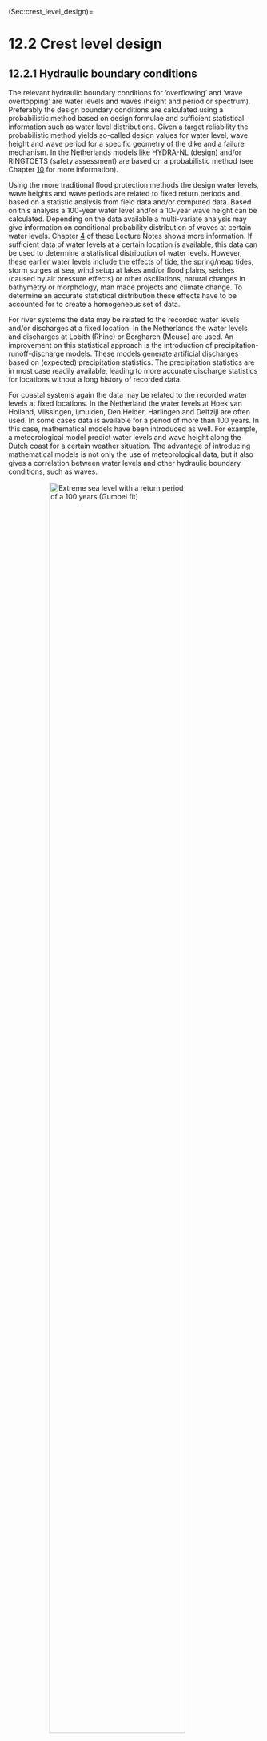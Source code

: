 (Sec:crest_level_design)=
# 12.2 Crest level design

## 12.2.1 Hydraulic boundary conditions
The relevant hydraulic boundary conditions for ‘overflowing’ and ‘wave overtopping’ are water levels and waves (height and period or spectrum). Preferably the design boundary conditions are calculated using a probabilistic method based on design formulae and sufficient statistical information such as water level distributions. Given a target reliability the probabilistic method yields so-called design values for water level, wave height and wave period for a specific geometry of the dike and a failure mechanism. In the Netherlands models like HYDRA-NL (design) and/or RINGTOETS (safety assessment) are based on a probabilistic method (see Chapter [10](CH:Saf_stand_ass_design) for more information).

Using the more traditional flood protection methods the design water levels, wave heights and wave periods are related to fixed return periods and based on a statistic analysis from field data and/or computed data. Based on this analysis a 100-year water level and/or a 10-year wave height can be calculated. Depending on the data available a multi-variate analysis may give information on conditional probability distribution of waves at certain water levels. Chapter [4](Ch:HydraulicLoads) of these Lecture Notes shows more information. 
If sufficient data of water levels at a certain location is available, this data can be used to determine a statistical distribution of water levels. However, these earlier water levels include the effects of tide, the spring/neap tides, storm surges at sea, wind setup at lakes and/or flood plains, seiches (caused by air pressure effects) or other oscillations, natural changes in bathymetry or morphology, man made projects and climate change. To determine an accurate statistical distribution these effects have to be accounted for to create a homogeneous set of data. 

For river systems the data may be related to the recorded water levels and/or discharges at a fixed location. In the Netherlands the water levels and discharges at Lobith (Rhine) or Borgharen (Meuse) are used. An improvement on this statistical approach is the introduction of precipitation-runoff-discharge models. These models generate artificial discharges based on (expected) precipitation statistics. The precipitation statistics are in most case readily available, leading to more accurate discharge statistics for locations without a long history of recorded data. 

For coastal systems again the data may be related to the recorded water levels at fixed locations. In the Netherland the water levels at Hoek van Holland, Vlissingen, Ijmuiden, Den Helder, Harlingen and Delfzijl are often used. In some cases data is available for a period of more than 100 years. In this case, mathematical models have been introduced as well. For example, a meteorological model predict water levels and wave height along the Dutch coast for a certain weather situation. The advantage of introducing mathematical models is not only the use of meteorological data, but it also gives a correlation between water levels and other hydraulic boundary conditions, such as waves. 

<figure>
    <img src="./chapter12_figures/CH12_ch4pic.jpg" 
         alt="Extreme sea level with a return period of a 100 years (Gumbel fit)"
         style="display: block; margin: 0 auto; width: 80%; height: auto;">
    <figcaption style="text-align: center;">
        Figure 12.22: Extreme sea level with a return period of a 100 years (Gumbel fit), from \citet{Muis2016}.
    </figcaption>
</figure>


Considering that a flood protection structure will be designed to provide flood protection for a number of decades ahead future climate change effects on water levels need to be accounted for. The past experience in the Netherlands with sea level rise indicate rise of 20 cm per century, but for the future a number of scenarios have been developed within the Delta programme (Delta programme, 2014). The effects of these scenarios range from to 35 or 85 cm for 2100. For design purposes the upper scenario is used (2050: +0.35 meters; 2100: +0.85 meters). 

Climate change also effects river discharges and this effect is often estimated at 10 to 20\% in 50 to 100 years. The estimated effects of climate scenarios for the Rhine range from an additional 1,000 to 2,000 $m^3$/sec. Again the upper scenario is used (2050: 17,000 $m^3$/sec; 2100: 18,000 $m^3$/sec). However, in river systems the increased discharge may be affected by flooding upstream. For example, based on mathematical modelling the maximum discharge in the river Rhine at Lobith is limited to 17,500 to 18,000 $m^3$/sec, because the river dikes in Germany will flood. For Meuse the climate scenarios range from +2,000 $m^3$/sec to +6,000 $m^3$/sec (!!).Again the upper scenario is used (2050: 4,200 $m^3$/sec; 2100: 4,600 $m^3$/sec).

The difficulty is to decide on the climate scenario used in a design process. Again, the best thing to do is to make a full probabilistic analysis. In such an analysis the design can be tested against the various scenarios with varying lifespan for the structure. If a probabilistic analysis is not made, an educated guess can be made based on a sensitivity analysis. As a rule of thumb, the following two choices are in general sensible:
- Structures with relatively high construction cost and with little adaptability are to be designed with a long lifespan (50-100 years) and a conservative climate scenario.
- Adaptive structures with relatively low (re)construction costs are to be designed with a short lifespan (25-50 years) and a medium or even optimistic climate scenario.

Additional factors contributing to design water levels are wind setup and seiches (oscillations). Wind setup is usually incorporated in sea or lake level statistics (storm surge effect). However, in rivers local wind setup may be an issue in the shallow flood plains. This effect needs to be calculated separately as the water level data in rivers are often derived from discharge statistics. The wind data used to determine wave conditions can be used for wind setup too. Seiches and other forms of oscillating water levels are generally not included in water level statistics. Their effect needs to be added too, taking into account that seiches are not (fully) correlated with storms. Chapter [4](Ch:HydraulicLoads) of these Lecture Notes contains more information on seiches and oscillations.

Having established the design water level (including effects of climate change and seiches) related to the required return period the next essential elements to calculate the required dike crest level are wave boundary conditions: wave height and wave period. 

For a river situation the water levels (river flood) and wave conditions are not likely to be very correlated and therefore the wind generated waves may be determined based on wind statistics (speed and direction), the fetch length and water depths. For a coastal situation water levels (storm surge) and wave conditions are very much correlated. Therefore the wave statistics are related to the water levels. 

As explained in chapter [4](Ch:HydraulicLoads) and 6 of these Lecture Notes one should use the hydraulic conditions at the toe of the structure. The spectral wave height and period $H_{m0}$ and $T_{m-1,0}$ provide the most accurate prediction of run-up and overtopping, also in non-standard cases such as double-peaked spectra and (very) shallow foreshores. The HYDRA-NL computer programme provides these wave parameters. Using the spectral wave period is important if the wave spectrum shows more energy for longer periods. Also, the spectral wave period deals better with double peaked or ‘flat’ wave spectra. 

If waves are calculated otherwise (such as using the Bretschneider formula for wind generated wave) a significant wave height ($H_{s}$) and a peak period ($T_{p}$) are calculated. Using these parameter requires re-fitted design formulae or the wave parameters need to be adapted. In deep water the differences are very small, but in shallow water differences may increase to 10-15\%. Based on the spectral wave height it is straightforward to calculate a wave height distribution and the significant wave height {cite}`BattjesandGroenendijk`. For the failure mechanisms related to stability under wave attack (such as revetments) and for the assessment of dunes the peak period ($T_{p}$) is used. If the spectral period is known the value of $T_{p}$ can be calculated easily: $T_{p} = 1,1 \cdot T_{m-1,0}$. 

(Subsec:Def_exam_bc)=
## 12.2.2 Definition of the examples and hydraulic boundary conditions

### Example river dike
For a river dike two examples will be illustrated, using the traditional approach and the new safety standards. The location of the river dike is near Tiel on the north bank of the Waal, the main branch of the river Rhine (figure [12.23](fig-tiel)). The solid blue line shows the orientation of the dike with the normal in red (SE direction, 135°). The red and blue dashed lines indicate the various fetch lengths.

(fig-tiel)=
<figure>
    <img src="./chapter12_figures/CH12_25.jpg" 
         alt="Location Tiel with dike normal (in red) and fetch lengths"
         style="display: block; margin: 0 auto; width: 80%; height: auto;">
    <figcaption style="text-align: center;">
        Figure 12.23: Location Tiel with dike normal (in red) and fetch lengths.
    </figcaption>
</figure>


The statistical information for the water levels at this location is shown in {numref}`Tab:Hydr_bc_riverdike`. The traditional approach at this location featured a safety standard of 1/1250 per year. As an illustration, the return periods used for the German safety standards (1/100 per year for the upper river and 1/200 per year for the lower river) are shown too. However, it must be emphasized that the design rules in Germany are different from the Dutch rules.

The wave loads are wind generated and calculated using a standard wind field (1 hour average) and the Bretschneider prediction formula. It is assumed that the waves will fully developed within an hour. This is reasonable, given the maximum fetch lengths in the river area. The wave height and wave period can be calculated using a wind speed and the water depth in the foreshore (5 meters in this example). For the shorter return periods the water level is obviously lower (1 meters in this example) and therefore the wave loads are somewhat lower too. The effects of climate change in 2100 is also shown in {numref}`Tab:Hydr_bc_riverdike` by the figures between brackets. 

The new safety standard for this location is 1/30,000 per year. This probability is used to derive the water levels for geotechnical and piping design. Using the standard design formulae the target probability for ‘overflowing’ and ‘overtopping’ is based on a value of $\omega$ of 24\% and a length-effect N of 1. The target probability is 1/125,000 per year. Using the model HYDRA-NL the design conditions for this location, failure mechanism (wave overtopping) and dike geometry are calculated and shown in {numref}`Tab:Hydr_bc_riverdike`. As explained in {numref}`Subsec:Der_designvalues`, HYDRA-NL performs a full probabilistic analysis for the hydraulic loads and the presented combination of water level, wave height and wave period is the design point. This design point is valid only for wave overtopping (5 l/m/s). For other overtopping rates and failure mechanisms other design points need to be calculated. For example, for the design of a revetment various design points are needed to calculate the required revetment at various water levels. 

(tab-hydr-bc-riverdike)=
**Table 12.1: Hydraulic boundary conditions river dike example**

|                         | **Return period [year]** | **Water level [m]** | **Wave height [m]** | **Wave period [s]** |
|:------------------------|:---------------------------------------------------:|:-------------------:|:-------------------:|:-------------------:|
| **Traditional approach** | 100                                                | 10.1 (10.5)         | 0.4 (0.4)           | 2.1 (2.1)           |
|                          | 200                                                | 10.3 (10.8)         | 0.4 (0.4)           | 2.1 (2.1)           |
|                          | 1250                                               | 10.8 (11.5)         | 0.4 (0.5)           | 2.3 (2.5)           |
| **New safety standard**  | Safety standard [1/year]                           | Water level [m]     | Wave height [m]     | Wave period [s]     |
|                          | 1/30000                                            | 11.4 (11.5)         | –                   | –                   |
|                          | 1/125000                                           | 11.5 (11.5)         | 0.6 (1.0)           | 2.7 (3.4)           |


The numbers in table [12.1](tab-hydr-bc-riverdike) show very clearly the effect of the maximum discharge of 18,000 $m^3$/sec. The water level is limited to MSL+11.5 meters, but the waves are not limited due to the increasing wind speeds at the smaller probabilities.

Before using the hydraulic boundary conditions the margins for statistical uncertainties need to be added. For the river area the additional margin for the water level is 0.3 meters. For the wave loads a 10\% margin is added to both the wave height and wave period.

### Example coastal dike
For a coastal dike also two examples will be illustrated, using the traditional approach and the new safety standards. The location of the river dike is near Delfzijl on the shores of the Wadden Sea (figure [12.24](fig-delfzijl)). The solid blue line shows the orientation of the dike with the normal in red (NE direction, 45°).

(fig-delfzijl)=
<figure>
    <img src="./chapter12_figures/CH12_26.jpg" 
         alt="Location Delfzijl with dike normal (in red)" 
         style="display: block; margin: 0 auto; width: 80%; height: auto;">
    <figcaption style="text-align: center;">
        Figure 12.24: Location Delfzijl with dike normal (in red)
    </figcaption>
</figure>

The statistical information for the water levels at this location is shown in table [12.2](tab-hydr-bc-coastaldike). The traditional approach at this location featured a safety standard of 1/4,000 per year. Again as an illustration, the water levels are also shown for return periods related to the German safety standards for the Wadden Sea (1/100 per year) and for the Hamburg area (1/400 per year). The waves are derived using the HYDRA-NL model. The effects of climate change is also shown in table [12.2](tab-hydr-bc-coastaldike). 

The new safety standard for this location is 1/10,000 per year. This probability is used to derive the water levels for geotechnical and piping design. Using the standard design formulae the target probability for ‘overflowing’ and ‘overtopping’ is based on a value of $\omega$ of 24\% and a length-effect N of 1. The target probability is 1/41,667 per year. Using the model HYDRA-NL the design conditions for this location, failure mechanism (wave overtopping) and dike geometry are calculated and shown in table [12.2](tab-hydr-bc-coastaldike). As explained in section [10.2.4](Subsec:Der_designvalues) HYDRA-NL performs a full probabilistic analysis for the hydraulic loads and the presented combination of water level, wave height and wave period is the design point. This design point is valid only for wave overtopping (5 l/m/s). For other overtopping rates and failure mechanisms other design points need to be calculated. 

(tab-hydr-bc-coastaldike)=
**Table 12.2: Hydraulic boundary conditions coastal dike example**

|                         | **Return period [year] / Safety standard [1/year]** | **Water level [m]** | **Wave height [m]** | **Wave period [s]** |
|:------------------------|:---------------------------------------------------:|:-------------------:|:-------------------:|:-------------------:|
| **Traditional approach** | 100                                                | 5.0 (5.8)           | 1.3 (1.6)           | 4.0 (4.5)           |
|                          | 400                                                | 5.4 (6.2)           | 1.6 (1.9)           | 4.2 (4.7)           |
|                          | 4000                                               | 6.1 (6.9)           | 1.9 (2.2)           | 4.5 (5.0)           |
| **New safety standard**  | Safety standard [1/year]                           | Water level [m]     | Wave height [m]     | Wave period [s]     |
|                          | 1/10000                                            | 6.3 (7.2)           | –                   | –                   |
|                          | 1/41667                                            | 6.3 (7.2)           | 2.3 (2.6)           | 4.8 (5.3)           |


Before using the hydraulic boundary conditions the margins for statistical uncertainties need to be added. For the coastal area the additional margin for the water level is 0.4 meters. For the wave loads a 10\% margin is added to both the wave height and wave period.

(Subsec:Calc_req_crestlevel)=
## 12.2.3 Calculation of the required crest level

In chapter [5](Ch:Overtopping) of these Lecture Notes the processes of wave run-up and wave overtopping are described. For this section the TAW formula for overtopping ([5.4](Sec:Overtopping_straight_smooth)) has been used (deterministic version). In the traditional approach the goal of the design is to calculate a required freeboard to limit the wave overtopping discharge and to keep the inner slope safe from erosion eventually leading to a dike breach. A typical critical overtopping discharge in the traditional approach ranges from 0.1 l/m/s to 5 l/m/s, depending on the quality of the inner slope of the dike.

The new safety standard is related to a dike breach and allows larger overtopping discharges. 
Now, the maximum critical overtopping discharges range from 5 l/m/s up to 10 l/m/s, provided the inner slope is well-covered with grass or with a clay layer of at least 80 centimeters . If macro-instability and/or erosion of the inner slope can be prevented (e.g. by mild slopes or by reinforcing the inner slope) even much higher overtopping discharges can be allowed. Obviously, if very high overtopping discharges are allowed the potential consequences for the hinterland need to be assessed properly.

{numref}`Tab:Freeboard_bas_overtopping` shows the required freeboard for a critical overtopping discharge of 1 l/m/s, calculated with the TAW formula {eq}`Sec:Overtopping_straight_smooth` for overtopping and a fixed wave steepness of 4\%.

(tab-freeboard-bas-overtopping)=
**Table 12.3: Required freeboard based on wave overtopping**

|                         | **Wave height [m]** | **Cotan outer slope [-]** |     |     |     |     |
|:------------------------|:-------------------:|:--------------------------:|:---:|:---:|:---:|:---:|
|                         |                     | 2     | 3     | 4     | 5     | 8     |
| **River dikes**         | 0.20                | 0.31  | 0.28  | 0.20  | 0.16  | 0.09  |
|                         | 0.50                | 1.04  | 0.94  | 0.69  | 0.54  | 0.32  |
|                         | 0.80                | 1.88  | 1.71  | 1.25  | 0.98  | 0.59  |
| **Coastal dikes**       | 2.00                | 5.75  | 5.23  | 3.85  | 3.03  | 1.83  |
|                         | 4.00                | 13.10 | 11.91 | 8.78  | 6.93  | 4.21  |
|                         | 8.00                | 29.40 | 26.73 | 19.75 | 15.61 | 9.81  |


The results in the {numref}`Tab:Freeboard_bas_overtopping` show how the required freeboard works out for river dikes (with small waves) and for sea dikes (higher waves). It also shows that river dikes may have relatively steep slopes (1:2 or 1:3). Such steep slopes are not really an option for sea dikes: gentler slopes of 1:5 or less yield more realistic freeboards. It is clear that a gentler outer slope is very effective in reducing the required freeboard. On the other hand, very mild slopes are not very like to be applied in the river area because of the large footprint required. The unrealistic options in {numref}`Tab:Freeboard_bas_overtopping` are indicated in italics. Also a number of combinations yields a freeboard less than the minimum required value of 0.50 meters. 

Instead of overtopping the required crest level or freeboard may be calculated using wave run-up as well. Especially in the traditional approach this method is applied very frequently because it is straight¬forward to use. The Delft formula {eq}`Sec:Runup on straight smooth slopes` is valid for a wave steepness of 4.8\% and breaker parameters less than 1.8 (common for local wind generated waves), but the TAW formula for wave run-up {eq}`Sec:Runup on straight smooth slopes` can be applied for a wider range of circumstances. This is preferable because longer waves with more energy will run further up the slope or give a higher overtopping volume. 

{numref}`Tab:Freeboard_bas_waverunup` shows the required freeboard again for a fixed wave steepness of 4.8\%, calculated with the TAW formula {eq}`Sec:Runup on straight smooth slopes` for 2\% wave run-up. 

```{table} Required freeboard based on 2\% wave run-up
:name: Tab:Freeboard_bas_waverunup
| \multirow{5}{*}{River dikes}   | \multirow{2}{*}{\begin{tabular}[c]{@{}l@{}}Wave height\\ {[}m{]}\end{tabular}} | \multicolumn{5}{l|}{Cotan outer slope {[}-{]}} \\ \cline{3-7}|
| :--- | :--- | :--- | :--- | :--- | :--- | :--- |
| |                                                                                | 2       | 3       | 4       | 5       | 8      \\ \cline{2-7}|
| | 0.20                                                                           | 0.61    | 0.55    | 0.20    | 0.41    | 0.21   \\ \cline{2-7}|
| | 0.50                                                                           | 1.53    | 1.38    | 1.03    | 0.82    | 0.52   \\ \cline{2-7}|
| \multirow{5}{*}{Coastal dikes} | \multirow{2}{*}{\begin{tabular}[c]{@{}l@{}}Wave height\\ {[}m{]}\end{tabular}} | \multicolumn{5}{l|}{Cotan outer slope {[}-{]}} \\ \cline{3-7}|
| |                                                                                | 2       | 3       | 4       | 5       | 8      \\ \cline{2-7}|
| | 2.00                                                                           | 6.10    | 5.50    | 4.13    | 3.30    | 2.06   \\ \cline{2-7}|
| | 4.00                                                                           | 12.20   | 11.00  | 8.25    | 6.60    | 4.13   \\ \cline{2-7}|
```

The results in the {numref}`Tab:Freeboard_bas_waverunup` show on average higher required freeboards than {numref}`Tab:Freeboard_bas_overtopping` for the river dikes, whilst for the coastal dikes the required freeboards are more or less similar. For these circumstances the 2\% wave run-up criterion more or less equals the 1 l/m/s criterion. For the smaller waves (river area) the 2\% wave run-up criterion is more strict and more or less equals the 0.1 l/m/s criterion. Again, the unrealistic options in {numref}`Tab:Freeboard_bas_waverunup` are indicated in italics and a number of combinations yields a freeboard less than the minimum required value of 0.50 meters. 

### Example river dike
For the river dike the design calculations are applied to the hydraulic boundary conditions of {numref}`Tab:Hydr_bc_riverdike` including the required uncertainty margins. For the geometry of the river dike two standard profiles (with an outer slope of 1:3 and 1:5) are used (no berm, no composite slopes, no shallow foreshore, no additional roughness). The effect of climate change is shown between brackets. For the traditional approach a critical overtopping discharge of 0.1 l/m/s/ is used. For the new safety standard 5 l/m/s is used. The results are shown in {numref}`Tab:crest_level_riverexamp`.

```{table} Required crest levels river dike example
:name: Tab:crest_level_riverexamp
| \multirow{4}{*}{Traditional approach} | \begin{tabular}[c]{@{}l@{}}Return period \\ {[}year{]}\end{tabular}   | \begin{tabular}[c]{@{}l@{}}Crest level 1:3\\ {[}m{]}\end{tabular} | \multicolumn{2}{l|}{\begin{tabular}[c]{@{}l@{}}Crest level 1:5\\ {[}m{]}\end{tabular}} \\ \cline{2-5}|
| :--- | :--- | :--- | :--- | :--- |
| | 100                                                                   | 10.9 (11.3)                                                       | \multicolumn{2}{l|}{10.6 (11.0)}                                                       \\ \cline{2-5}|
| | 200                                                                   | 11.2 (11.6)                                                       | \multicolumn{2}{l|}{10.9 (11.3)}                                                       \\ \cline{2-5}|
| \multirow{3}{*}{New safety standard}  | \begin{tabular}[c]{@{}l@{}}Return period \\ {[}1/year{]}\end{tabular} | \begin{tabular}[c]{@{}l@{}}Crest level 1:3\\ {[}m{]}\end{tabular} | \multicolumn{2}{l|}{\begin{tabular}[c]{@{}l@{}}Crest level 1:5\\ {[}m{]}\end{tabular}} \\ \cline{2-5}|
| | \multirow{2}{*}{1/125000}                                             | \multirow{2}{*}{12.1 (12.4)}                                      | \multicolumn{2}{l|}{\multirow{2}{*}{11.9 (12.1)}}                                      |
```

The results of {numref}`Tab:crest_level_riverexamp` show that the effect of a milder slope for the river dike is rather small, especially if larger overtopping rates are allowed (new safety standard). The effect of the new, stricter safety standard is not fully compensated by the larger overtopping rate. But for 2100 the difference between the new standard and the traditional approach diminishes about 10 centimeters. That is largely due to the maximum Rhine discharge of 18,000 $m^3/sec$ that has been used in the calculations. The effect of climate change remains fairly constant. 

### Example coastal dike
For the coastal dike the design calculations are applied to the hydraulic boundary conditions of {numref}`Tab:Hydr_bc_coastaldike` including the required uncertainty margins. For the geometry of the coastal dike two standard profiles with an outer slope of 1:5, with and without a berm (10 meters wide at a level of MSL+7 meters) is used (no composite slopes, no shallow foreshore, no additional roughness). The effect of climate change is shown between brackets. For the traditional approach a critical overtopping discharge of 1 l/m/s/ is used. For the new safety standard 10 l/m/s is used. The results are shown in {numref}`Tab:crest_coastaldikeexamp`.

```{table} Required crest levels coastal dike example
:name: Tab:crest_coastaldikeexamp
| \multirow{4}{*}{Traditional approach} | \begin{tabular}[c]{@{}l@{}}Return period \\ {[}year{]}\end{tabular}   | \begin{tabular}[c]{@{}l@{}}Crest level 1:5 \\ no berm {[}m{]}\end{tabular} | \multicolumn{2}{l|}{\begin{tabular}[c]{@{}l@{}}Crest level 1:5\\ berm {[}m{]}\end{tabular}}  \\ \cline{2-5}|
| :--- | :--- | :--- | :--- | :--- |
| | 100                                                                   | 6.9 (8.2)                                                                  | \multicolumn{2}{l|}{6.9 (7.8)}                                                               \\ \cline{2-5}|
| | 400                                                                   | 7.6 (8.9)                                                                  | \multicolumn{2}{l|}{7.4 (8.3)}                                                               \\ \cline{2-5}|
| \multirow{3}{*}{New safety standard}  | \begin{tabular}[c]{@{}l@{}}Return period \\ {[}1/year{]}\end{tabular} | \begin{tabular}[c]{@{}l@{}}Crest level 1:5 \\ no berm {[}m{]}\end{tabular} | \multicolumn{2}{l|}{\begin{tabular}[c]{@{}l@{}}Crest level 1:5 \\ berm {[}m{]}\end{tabular}} \\ \cline{2-5}|
| | \multirow{2}{*}{1/41667}                                              | \multirow{2}{*}{8.9 (10.2)}                                                | \multicolumn{2}{l|}{\multirow{2}{*}{8.2 (9.5)}}                                              |
```

The results of {numref}`Tab:crest_coastaldikeexamp` show that the crest level differences for the various return periods are much larger than for the river dike. The correlation between water level and waves causes this effect. The reducing effect of the berm become noticeable at the extreme return periods, because the berm is constructed at MSL+7 meters. The effect of the new, stricter safety standard is nearly completely compensated by the larger overtopping rate. The effect of climate change remains fairly constant. 

(Subsec:calc_constr_level)=
## 12.2.4 Calculation of construction crest level

From the required crest level a construction crest level can be calculated by taking into account the effects of land subsidence, consolidation of the subsoil of the dike and compaction of the dike. To design a dike for a number of decades ahead, the effects of land subsidence and consolidation are generally a significant factor to include in the construction crest level. These effects are more certain to occur than climate change.

The antipode of increased water levels through climate change is land (and therefore dike) subsidence. A number of factors may contribute to a subsiding dike:

1. Polder drainage ({numref}`Fig:polder_landscape` left): a serious problems for e.g. Dutch polders where continuous pumping for centuries has led to significant land subsidence. In the Waterland region, north of Amsterdam, this land subsidence amounts 30 to 80 cm in 100 years. Often the dike itself may experience less subsidence, since the soil under the dike is more consolidated.
1. Extraction of groundwater or oil ({numref}`Fig:polder_landscape` right): extreme examples are Jakarta (10 cm per year as a result of massive private wells for industry and drinking water) or Lago de Maracaibo in Venezuela (as a result of oil exploration from the lake bottom and from the land, some 5 meters subsidence in the latest 30 years on top of 4 meters subsidence between 1920 and 1985). 
1. Tectonic movement and tilt: In addition to the above mentioned more important features, geological activity may lead to relatively reduced (or increased) dike levels. In highly seismic active areas, earthquakes may lead to more serious changes of large regions, changing the general reference level considerably, meters. This has e.g. been observed in Río Cauca basin in Colombia, but also for the west coast of Sumatra after the 2004 earthquake leading to the Christmas tsunami.

<figure>
    <img src="./chapter12_figures/CH12_27.jpg" 
         alt="The Dutch polder landscape after centuries of water management (left) and Lagunillas, Venezuela 1985, after decades of oil exploration (right)"
         style="display: block; margin: 0 auto; width: 80%; height: auto;">
    <figcaption style="text-align: center;">
        Figure 12.25: The Dutch polder landscape after centuries of water management (left) and Lagunillas, Venezuela 1985, after decades of oil exploration (right).
    </figcaption>
</figure>


After the construction of a dike the subsoil will not have consolidated yet. The groundwater will be in a situation of overpressure and slowly drain from the less permeable layers: this process is called consolidation. This will cause dike settlement. Especially in weak soils this factor can be significant and should be accounted for in the construction height. This factor is also important for the geotechnical stability during or shortly after construction. {numref}`Fig:frozen_water` (left) shows groundwater flowing out of a slope under pressure of the newly built dike. Because of the freezing weather the groundwater gets frozen and stay very well visible. {numref}`Fig:frozen_water` (right) shows the vertical drainage flaps which are used to enhance consolidation.

<figure>
    <img src="./chapter12_figures/CH12_28.jpg" 
         alt="Frozen water from newly constructed slope (left) and drainage flaps for consolidation (right)"
         style="display: block; margin: 0 auto; width: 80%; height: auto;">
    <figcaption style="text-align: center;">
        Figure 12.26: Frozen water from newly constructed slope (left) and drainage flaps for consolidation (right).
    </figcaption>
</figure>


<figure style="float: left; width: 25%; margin-right: 10px;">
    <img src="./chapter12_figures/CH12_29.jpg" 
         alt="Preventing compaction"
         style="width: 100%; height: auto; display: block;">
    <figcaption style="text-align: center;">
        Figure 12.27: Preventing compaction.
    </figcaption>
</figure>

Compaction of the dike body itself should be done properly during construction. Contractors are usually required to fill the dike body with small layers of 40 cm and compact them with bulldozers to a fixed Proctor rate of e.g. 97\%. With modern equipment dike compaction after construction is virtually negligible. {numref}`Fig:Prev_comp` shows soil being brought into the dike body from a conveyor belt. This soil is being spread into relatively thin layers and being compacted by two bulldozers in alternating directions.

(Subsec:Opt_optim)=
## 12.2.5 Options for optimization

Calculating the crest level is an important step in the technical design process. The first iteration as performed in the previous section may lead to complications. These complications can be technical (geotechnical stability), but also there may be restrictions like a maximum footprint or a maximum crest level. Reduction of wave overtopping or wave run-up is then an option to design a lower crest. Starting at the hydraulic conditions a number of options is available. 

### Foreshore
The wave action on the outer slope of the dike can be limited by reducing the waves. This can be done by raising the foreshore or by using vegetation. By raising the foreshore the waves will become depth limited and if the foreshore is wide enough to allow breaking of the larger waves the maximum waves will reduce to 0,55 of the water depth (during storm conditions obviously).

The effect of a shallow foreshore can be enhanced by using vegetation. In the Netherlands along the rivers willow trees can be used. But in tropical regions mangroves or salt water marshes (New Orleans) are able to reduce the impact of storm surges by breaking the waves. 

An excellent example is a project in the polder Noordwaard near Werkendam. This project is part of Room for the River and during river floods a significant part of this polder will be flooded. The other parts are protected by using mounds (terpen in Dutch) or by constructing dikes. Fort Steurgat is an old fortress changed into a residential area and a new dike has to be constructed in front of the fort. There was public opposition against the traditional design of the dike. It was considered too high, blocking the view from the Fort but also contrasting with landscape by the use of concrete revetments. A solution was found by a lower, hybrid dike without revetments and with willow trees reducing the waves. This dike is integrated in the landscape and it is expected that the new design will add to recreational value of the area for local residents.

This was possible by reducing the wave loads. During a flood the design wave Hs is 1 to 1.2 meters. That is due to the long fetch (10 km) and the considerable water depth (3 m) under the design conditions. From field and laboratory research it has become clear that vegetation can be an effective means of wave reduction (\cite{Coops.H._et.al.},\cite{Mendez2004}, {cite}`LovstedtC._etal2010` or {cite}`Koch_et.al2009`). In the final design a continuous willow tree plantation in front of the dike provides 80\% reduction of incoming wave height under 1/2000 per year storm conditions. This allows the dike crest to be 1 meter lower than in the traditional design. An a simple clay cover is sufficient to resist the remaining wave attack. The willow plantation is inspired by the centuries old tradition of willow culture for the production of brushwood, which is typical of this region. Thanks to this know-how, tree vitality can be guaranteed and long-term maintenance of the plantation can be defined and budgeted.

<figure>
    <img src="./chapter12_figures/CH12_30.jpg" 
         alt="Reducing crest level by vegetation at Fort Steurgat"
         style="display: block; margin: 0 auto; width: 80%; height: auto;">
    <figcaption style="text-align: center;">
        Figure 12.28: Reducing crest level by vegetation at Fort Steurgat.
    </figcaption>
</figure>


A number of design aspects are relevant:
- The integrated dike including the willow plantation has a wider footprint than the traditional dike. The width of the willow plantation needed is quite substantial. This may interfere with the required discharge capacity of the river. Furthermore, it needs to fit into existing plans for nature- and landscape development or even better, an integrated plan for the flood plain.
- The design features a willow tree plantation. This is beyond the expertise of traditional dike engineers and requires expert input of biologists. Biologists need to be involved during the design and construction of the dike. Planning of dike construction is more complex compared to a traditional design as a sufficiently dense tree plantation takes time to grow (3-4 years).
- Nearly all Building with Nature measures require more and complicated maintenance. The willow plantation has to be maintained yearly to guarantee sufficient density and tree health.
- Research {cite}`Dekker_deVries2009` demonstrated that the main wave reduction is already realised in the first 20 m of the forest, which means that future designs could possibly have smaller dimensions (see {numref}`Fig:red_crest_vege`, top-right).
- Applying an innovation like this requires sound documentation, especially for future safety assessments {cite}`Venema_2013`.

Based on the traditional design approach the design calculations for (one section of) Fort Steurgat are shown (adapted from Dekker and de Vries, 2009). The overtopping criterion used is 2 l/m/s, based on the very mild inner slope. The outer slope is 1:5 and the (positive) effect of the vegetation on the wave period is neglected.

```{table} Design calculations for Fort Steurgat
:name: Tab:Steurgat_calc
| \multirow{2}{*}{Boundary conditions} | \begin{tabular}[c]{@{}l@{}}Return period\\ {[}year{]}\end{tabular} | \begin{tabular}[c]{@{}l@{}}Water level\\ {[}m + MSL\end{tabular} | \begin{tabular}[c]{@{}l@{}}Wave height\\ {[}m{]}\end{tabular} | \begin{tabular}[c]{@{}l@{}}Wave period\\ {[}s{]}\end{tabular}       \\ \cline{2-5}|
| :--- | :--- | :--- | :--- | :--- |
| \multirow{6}{*}{Design calculations} | \begin{tabular}[c]{@{}l@{}}Reduction wave\\ height\end{tabular}    | \begin{tabular}[c]{@{}l@{}}Water level\\ {[}m + MSL\end{tabular} | \begin{tabular}[c]{@{}l@{}}Wave height\\ {[}m{]}\end{tabular} | \begin{tabular}[c]{@{}l@{}}Crest level\\ {[}m + MSL{]}\end{tabular} \\ \cline{2-5}|
| | 0\%                                                                | 3.85                                                             | 1.21                                                          | 5.50                                                                \\ \cline{2-5}|
| | 20\%                                                               | 3.85                                                             | 0.97                                                          | 5.25                                                                \\ \cline{2-5}|
| | 40\%                                                               | 3.85                                                             | 0.73                                                          | 5.00                                                                \\ \cline{2-5}|
| | 60\%                                                               | 3.85                                                             | 0.48                                                          | 4.70                                                                \\ \cline{2-5}|
```

The results confirm a reduction of the required crest level from 5.50 to 4.35 meters above MSL (based on a minimum freeboard of 0.5 meters). 

### Outer slope
Wave overtopping or wave run-up can be reduced by applying milder outer slopes, but also by using a type of revetment with a greater roughness than grass of asphalt. The effect of reducing the outer slope angle reduction is already incorporated in the design formulae.

The effect of a rougher slope revetment than the standard grass or asphalt is that the energy of the waves running up the slope is being absorbed. When a wave runs up the slope, it dissipates energy. Rougher revetments absorb more wave energy, resulting in reduced overtopping and/or run up. revetments are expensive elements and are usually avoided where possible. But if a revetment is already necessary, applying a certain roughness will help to reduce the overtopping and/or run-up. Also maintenance, operational and environmental issues may be important considerations for the selection of one type or another. 

The application of the reduction factor $\gamma_{R}$ is described in Chapter 6 of these Lecture Notes. Structural design of revetments is described in Chapter 9 of these Lecture Notes.


Some considerations for selecting a type of revetment:
- Smooth surfaces (asphalt, grass) are easily accessible, where necessary for maintenance or secondary functions of the dike. Grass slopes can be used as grazing ground for sheep. Larger cattle will damage the grass slopes.
- Grass will need maintenance and careful inspection. Mowing, grazing and treating bare spots; the fact that it concerns natural material requires attention. Rip-rap requires often little maintenance, but at places with a lot of debris (plants, branches, waste), maintenance can become a heavy burden.
- In case of damage after a flood or storm, inspection is required to make sure that the revetment will regain its proper condition for the next event. Repair of grass, asphalt is different, but still relatively easy, although heavy equipment may be required. Repair of rip rap may be more difficult already: often with equipment from the water side. Repair of pitched stone is usually more difficult, requires careful approach. 
- Depending on the other functions of the dike, different options may be selected. Accessibility or direct use for cattle, fishermen, recreation or natural life need to be considered. Esthetical aspects may also play a certain role.

````{table} Some type of revetments
:name: Tab:revetments
| \begin{tabular}[c]{@{}l@{}}Stone mastic asphalt,\\ sand asphalt;\\ $\gamma_{R}$=1.00\\ open asphalt;\\ $\gamma_{R}$=0.90\end{tabular}                  ||
| :--- | :--- | :--- | :--- |
| \begin{tabular}[c]{@{}l@{}}Concrete blocks, \\ like armourflex\\ and haringman,\\ $\gamma_{R}$ = 0.90\end{tabular}                               | 
```{figure} images/CH12_trb2
```
||
| \begin{tabular}[c]{@{}l@{}}Asphalt or concrete \\ impregnated\\ rock;\\ $\gamma_{R}$ = 0.80,\\ Pattern impregnated;\\ $\gamma_{R}$ = 0.70\end{tabular} ||
|
```{figure} images/CH12_trb3
```
||
| \begin{tabular}[c]{@{}l@{}}Elastocoast;\\ $\gamma_{R}$ = 0.55-0.77\end{tabular}                                                                  ||
|
```{figure} images/CH12_trb4
```
||
| \begin{tabular}[c]{@{}l@{}}Armour rock, rip rap;\\ $\gamma_{R}$ = 0.55 (2 layer),\\ Coarse gravel;\\ $\gamma_{R}$ = 0.70\end{tabular}                  ||
|
```{figure} images/CH12_trb5
```
||
````

### Berm
Another option, often applied for higher, but not too long waves (lake and coastal dikes) is to interrupt the seaside slope with a smoother, almost horizontal section, the – wave breaking – berm. Especially for coastal dikes, wave energy reduction is an important issue. A horizontal section in the sea-side slope will help to break the waves. In many cases, such a horizontal section will also serve as an inspection and maintenance road. The effectivity and efficiency of the berm is a design consideration that has two main aspects:
1. Effectivity of wave reduction $\rightarrow$ reduction crest level $\rightarrow$ reduction footprint;
1. Reduction of dike construction costs, because the less dike material to be used with the same crest level.

<figure>
    <img src="./chapter12_figures/CH12_31.jpg" 
         alt="Wave breaking berm in the sea-side slope of the dike"
         style="display: block; margin: 0 auto; width: 80%; height: auto;">
    <figcaption style="text-align: center;">
        Figure 12.29: Wave breaking berm in the sea-side slope of the dike.
    </figcaption>
</figure>


The application of the reduction factor $\gamma_{B}$ is described in Chapter 6 of these Lecture Notes. {numref}`Tab:gammab_red` shows the relative effectivity of a berm for different waves in practice. It shows that for coastal conditions with longer waves (10 seconds) the maximum reduction of 40\% requires very wide berms (80 meters). From a more practical point of view a reduction of 5 to 10\% is more realistic, considering that a maintenance road serving as a berm is about 10 meters wide. For shorter waves obviously the similar berm becomes more effective. However, including wider berms in the design may be efficient for reducing the total volume of the dike and possible for combining functions such as recreation on the outer slope. 

```{table} Reduction factor $\gamma_{B}$ for berm width and wave period
:name: Tab:gammab_red
| \multirow{2}{*}{\begin{tabular}[c]{@{}l@{}}Wave period\\ {[}s{]}\end{tabular}} | \multirow{2}{*}{\begin{tabular}[c]{@{}l@{}}Wave length\\ {[}m{]}\end{tabular}} | \multicolumn{5}{l|}{\begin{tabular}[c]{@{}l@{}}Berm width\\ {[}m{]}\end{tabular}} \\ \cline{3-7}|
| :--- | :--- | :--- | :--- | :--- | :--- | :--- |
```

When designing combined slopes or relatively high-lying berms, a check must be made as to whether the calculated wave run-up level does actually reach the front of the (upper) berm. This check must take place when taking into account any influence from roughness elements, angled incoming waves and the lower lying berms already taken into account. Combining more than one berm in one dike profile means that the reduction factors must then be combined from low to high, to be determined with a minimum of 0.6. If the collective berm width is (much) greater than $0.25*L_{0}$, then the formulae of {numref}`Ch:Overtopping`; are not applicable.

In addition to the reduction of wave overtopping and/or wave run-up the effect of a berm can be a significant reduction of the volume of the dike, as illustrated {numref}`Fig:berm-effect`. Especially for coastal or estuarine dikes the effects of a berm can be significant. The effect of a berm on the total volume reduces with milder slopes, but applying milder slopes may lead to less or lighter revetments. An overall optimization needs to be done based on costs.

<figure>
    <img src="./chapter12_figures/CH12_32.jpg" 
         alt="Effect of a berm (fictitious example, overtopping 1 l/m/s)"
         style="display: block; margin: 0 auto; width: 80%; height: auto;">
    <figcaption style="text-align: center;">
        Figure 12.30: Effect of a berm (fictitious example, overtopping 1 l/m/s).
    </figcaption>
</figure>


### Vertical wall
To reduce wave overtopping a vertical wall can be applied. Although the Dutch experiences with this type of structure were not very good {eq}`Subsec:Vertical_walls`, vertical walls are applied in many places. 

<figure>
    <img src="./chapter12_figures/CH12_33.jpg" 
         alt="Waves overtopping a vertical wall"
         style="display: block; margin: 0 auto; width: 80%; height: auto;">
    <figcaption style="text-align: center;">
        Figure 12.31: Waves overtopping a vertical wall.
    </figcaption>
</figure>


### Acceptable overtopping discharge
In the Netherlands dikes have been designed at relatively low wave-overtopping rates in the last decades: 0.1 or 1 l/s/m. These overtopping values stand for a virtually damage-free survival of the design conditions of the dike. If the land-side slope can handle the erosion and the hinterland the total overtopping volume during a flood or storm, lower dikes may be considered as an option. The effects of such an approach can be calculated using the formulae in {numref}`Ch:Overtopping` of these Lecture Notes. It must be emphasized that according to the new safety standards a higher overtopping discharge (5 to 10 l/m/s) is to be used anyway since the dike is expected to breach during design conditions.

Examples of applying increased overtopping discharges in the Netherlands are the dams like Afsluitdijk and Houtribdijk. A high wave-overtopping rate is likely to be chosen, since the slopes on both sides are protected anyway and the water bodies on either side is capable of storing the total overtopping volume.

<figure>
    <img src="./chapter12_figures/CH12_34.jpg" 
         alt="Houtribdijk, separating two lakes Markermeer and IJsselmeer"
         style="display: block; margin: 0 auto; width: 80%; height: auto;">
    <figcaption style="text-align: center;">
        Figure 12.32: Houtribdijk, separating two lakes Markermeer and IJsselmeer.
    </figcaption>
</figure>


Another striking example can be found in countries with uneven spread of rainfall and river levels over the seasons. Vietnam is a good example where the wet monsoon gives virtually unmanageable floods. In the context of Vietnam these floods are allowed to overflow the dikes and the agricultural flood plains behind, a bit comparable to the flood plains of the Dutch rivers. In the dryer season, the land needs to be used for agricultural purposes and a dike needs to keep the land free from the lower river floods. These dikes will however overflow every year in the late wet season after securing the latest crop.

<figure>
    <img src="./chapter12_figures/CH12_35.jpg" 
         alt="Vietnam, Quang Binh - Cua Gianh estuary dikes"
         style="display: block; margin: 0 auto; width: 80%; height: auto;">
    <figcaption style="text-align: center;">
        Figure 12.33: Vietnam, Quang Binh - Cua Gianh estuary dikes.
    </figcaption>
</figure>


Designing such dikes is based on overflow and if geotechnical failure (following infiltration) can be prevented much higher discharges (as described in {numref}`Subsec:Distr_overtop_vol`) can be applied. The quality of the grass cover and the duration of the overflow (time to fill the area behind the dikes) are the governing parameters {cite}`Hewlett_1987` for grass dikes. For dikes with revetments as shown in {numref}`Fig:limit_velo_overflow` obviously higher velocities can be tolerated.

<figure>
    <img src="./chapter12_figures/CH12_36.jpg" 
         alt="Limiting velocity versus overflow duration for grass"
         style="display: block; margin: 0 auto; width: 80%; height: auto;">
    <figcaption style="text-align: center;">
        Figure 12.34: Limiting velocity versus overflow duration for grass.
    </figcaption>
</figure>
